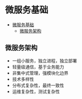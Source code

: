 # 微服务基础

- [微服务基础](#微服务基础)
  - [微服务架构](#微服务架构)

## 微服务架构

- 一组小服务，独立进程，独立部署
- 轻量级通信，基于业务能力
- 非集中式管理，强模块化边界
- 技术多样性
- 分布式复杂性，最终一致性
- 运维复杂性，测试复杂性
